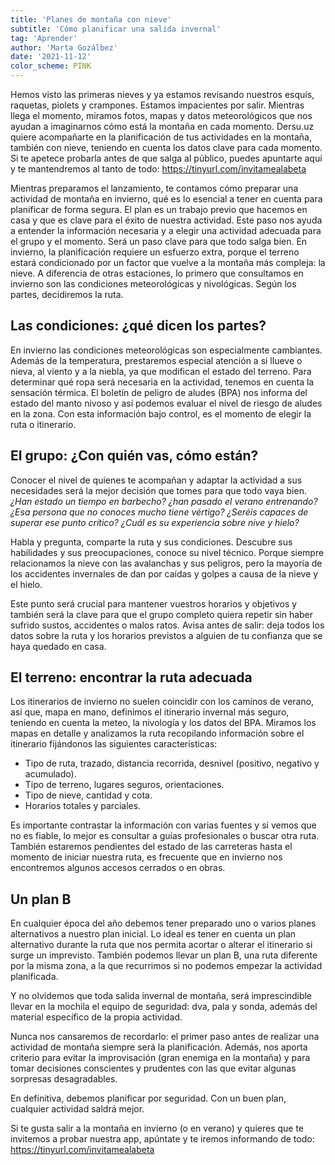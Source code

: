 ```yaml
---
title: 'Planes de montaña con nieve'
subtitle: 'Cómo planificar una salida invernal'
tag: 'Aprender'
author: 'Marta Gozálbez'
date: '2021-11-12'
color_scheme: PINK
---
```


Hemos visto las primeras nieves y ya estamos revisando nuestros esquís, raquetas, piolets y crampones. Estamos impacientes por salir. Mientras llega el momento, miramos fotos, mapas y datos meteorológicos que nos ayudan a imaginarnos cómo está la montaña en cada momento.
Dersu.uz quiere acompañarte en la planificación de tus actividades en la montaña, también con nieve, teniendo en cuenta los datos clave para cada momento. Si te apetece probarla antes de que salga al público, puedes apuntarte aquí y te mantendremos al tanto de todo: https://tinyurl.com/invitamealabeta

Mientras preparamos el lanzamiento, te contamos cómo preparar una actividad de montaña en invierno, qué es lo esencial a tener en cuenta para planificar de forma segura.
El plan es un trabajo previo que hacemos en casa y que es clave para el éxito de nuestra actividad. Este paso nos ayuda a entender la información necesaria y a elegir una actividad adecuada para el grupo y el momento. Será un paso clave para que todo salga bien.
En invierno, la planificación requiere un esfuerzo extra, porque el terreno estará condicionado por un factor que vuelve a la montaña más compleja: la nieve.
A diferencia de otras estaciones, lo primero que consultamos en invierno son las condiciones meteorológicas y nivológicas. Según los partes, decidiremos la ruta.

## Las condiciones: ¿qué dicen los partes?

En invierno las condiciones meteorológicas son especialmente cambiantes. Además de la temperatura, prestaremos especial atención a si llueve o nieva, al viento y a la niebla, ya que modifican el estado del terreno.
Para determinar qué ropa será necesaria en la actividad, tenemos en cuenta la sensación térmica.
El boletín de peligro de aludes (BPA) nos informa del estado del manto nivoso y así podemos evaluar el nivel de riesgo de aludes en la zona.
Con esta información bajo control, es el momento de elegir la ruta o itinerario.

## El grupo: ¿Con quién vas, cómo están?

Conocer el nivel de quienes te acompañan y adaptar la actividad a sus necesidades será la mejor decisión que tomes para que todo vaya bien.
*¿Han estado un tiempo en barbecho? ¿han pasado el verano entrenando? ¿Esa persona que no conoces mucho tiene vértigo? ¿Seréis capaces de superar ese punto crítico?* *¿Cuál es su experiencia sobre nive y hielo?*

Habla y pregunta, comparte la ruta y sus condiciones. Descubre sus habilidades y sus preocupaciones, conoce su nivel técnico. Porque siempre relacionamos la nieve con las avalanchas y sus peligros, pero la mayoría de los accidentes invernales de dan por caídas y golpes a causa de la nieve y el hielo.

Este punto será crucial para mantener vuestros horarios y objetivos y también será la clave para que el grupo completo quiera repetir sin haber sufrido sustos, accidentes o malos ratos.
Avisa antes de salir: deja todos los datos sobre la ruta y los horarios previstos a alguien de tu confianza que se haya quedado en casa.


## El terreno: encontrar la ruta adecuada

Los itinerarios de invierno no suelen coincidir con los caminos de verano, así que, mapa en mano, definimos el itinerario invernal más seguro, teniendo en cuenta la meteo, la nivología y los datos del BPA.
Miramos los mapas en detalle y analizamos la ruta recopilando información sobre el itinerario fijándonos las siguientes características:

- Tipo de ruta, trazado, distancia recorrida, desnivel (positivo, negativo y acumulado).
- Tipo de terreno, lugares seguros, orientaciones.
- Tipo de nieve, cantidad y cota.
- Horarios totales y parciales.

Es importante contrastar la información con varias fuentes y si vemos que no es fiable, lo mejor es consultar a guías profesionales o buscar otra ruta.
También estaremos pendientes del estado de las carreteras hasta el momento de iniciar nuestra ruta, es frecuente que en invierno nos encontremos algunos accesos cerrados o en obras.

## Un plan B

En cualquier época del año debemos tener preparado uno o varios planes alternativos a nuestro plan inicial.
Lo ideal es tener en cuenta un plan alternativo durante la ruta que nos permita acortar o alterar el itinerario si surge un imprevisto.
También podemos llevar un plan B, una ruta diferente por la misma zona, a la que recurrimos si no podemos empezar la actividad  planificada.

Y no olvidemos que toda salida invernal de montaña, será imprescindible llevar en la mochila el equipo de seguridad: dva, pala y sonda, además del material específico de la propia actividad.

Nunca nos cansaremos de recordarlo: el primer paso antes de realizar una actividad de montaña siempre será la planificación.
Además, nos aporta criterio para evitar la improvisación (gran enemiga en la montaña) y para tomar decisiones conscientes y prudentes con las que evitar algunas sorpresas desagradables.

En definitiva, debemos planificar por seguridad.
Con un buen plan, cualquier actividad saldrá mejor.

Si te gusta salir a la montaña en invierno (o en verano) y quieres que te invitemos a probar nuestra app, apúntate y te iremos informando de todo: https://tinyurl.com/invitamealabeta

